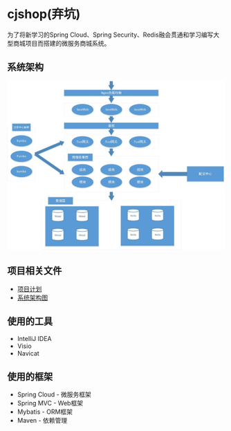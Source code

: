 # cjshop(弃坑)
为了将新学习的Spring Cloud、Spring Security、Redis融会贯通和学习编写大型商城项目而搭建的微服务商城系统。

## 系统架构
![系统架构](/design/系统架构图.jpg)

## 项目相关文件
* [项目计划](/design/plan.md)
* [系统架构图](/design/系统架构图.vsdx)

## 使用的工具
* IntelliJ IDEA
* Visio
* Navicat

## 使用的框架
* Spring Cloud - 微服务框架
* Spring MVC - Web框架
* Mybatis - ORM框架
* Maven - 依赖管理

